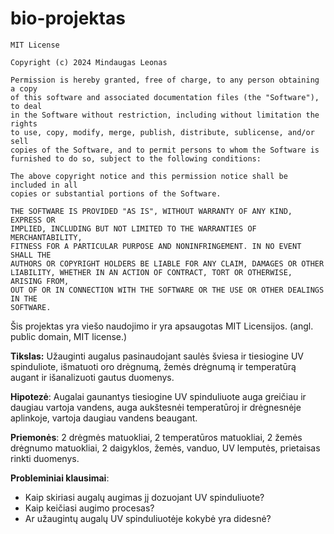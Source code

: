 # bio-projektas

```
MIT License

Copyright (c) 2024 Mindaugas Leonas

Permission is hereby granted, free of charge, to any person obtaining a copy
of this software and associated documentation files (the "Software"), to deal
in the Software without restriction, including without limitation the rights
to use, copy, modify, merge, publish, distribute, sublicense, and/or sell
copies of the Software, and to permit persons to whom the Software is
furnished to do so, subject to the following conditions:

The above copyright notice and this permission notice shall be included in all
copies or substantial portions of the Software.

THE SOFTWARE IS PROVIDED "AS IS", WITHOUT WARRANTY OF ANY KIND, EXPRESS OR
IMPLIED, INCLUDING BUT NOT LIMITED TO THE WARRANTIES OF MERCHANTABILITY,
FITNESS FOR A PARTICULAR PURPOSE AND NONINFRINGEMENT. IN NO EVENT SHALL THE
AUTHORS OR COPYRIGHT HOLDERS BE LIABLE FOR ANY CLAIM, DAMAGES OR OTHER
LIABILITY, WHETHER IN AN ACTION OF CONTRACT, TORT OR OTHERWISE, ARISING FROM,
OUT OF OR IN CONNECTION WITH THE SOFTWARE OR THE USE OR OTHER DEALINGS IN THE
SOFTWARE.
```
Šis projektas yra viešo naudojimo ir yra apsaugotas MIT Licensijos. (angl. public domain, MIT license.)

**Tikslas:** Užauginti augalus pasinaudojant saulės šviesa ir tiesiogine UV spinduliote, 
išmatuoti oro drėgnumą, žemės drėgnumą ir temperatūrą augant ir išanalizuoti gautus duomenys. 

**Hipotezė**: Augalai gaunantys tiesiogine UV spinduliuote auga greičiau ir daugiau vartoja vandens, 
auga aukštesnėi temperatūroj ir drėgnesnėje aplinkoje, vartoja daugiau vandens beaugant. 

**Priemonės**: 2 drėgmės matuokliai, 2 temperatūros matuokliai, 2 žemės drėgnumo matuokliai, 
2 daigyklos, žemės, vanduo, UV lemputės, prietaisas rinkti duomenys. 

**Probleminiai klausimai**: 
- Kaip skiriasi augalų augimas jį dozuojant UV spinduliuote? 
- Kaip keičiasi augimo procesas? 
- Ar užaugintų augalų UV spinduliuotėje kokybė yra didesnė? 
